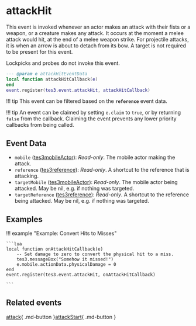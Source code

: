 # attackHit
<div class="search_terms" style="display: none">attackhit</div>

<!---
	This file is autogenerated. Do not edit this file manually. Your changes will be ignored.
	More information: https://github.com/MWSE/MWSE/tree/master/docs
-->

This event is invoked whenever an actor makes an attack with their fists or a weapon, or a creature makes any attack. It occurs at the moment a melee attack would hit, at the end of a melee weapon strike. For projectile attacks, it is when an arrow is about to detach from its bow. A target is not required to be present for this event.

Lockpicks and probes do not invoke this event.

```lua
--- @param e attackHitEventData
local function attackHitCallback(e)
end
event.register(tes3.event.attackHit, attackHitCallback)
```

!!! tip
	This event can be filtered based on the **`reference`** event data.

!!! tip
	An event can be claimed by setting `e.claim` to `true`, or by returning `false` from the callback. Claiming the event prevents any lower priority callbacks from being called.

## Event Data

* `mobile` ([tes3mobileActor](../../types/tes3mobileActor)): *Read-only*. The mobile actor making the attack.
* `reference` ([tes3reference](../../types/tes3reference)): *Read-only*. A shortcut to the reference that is attacking.
* `targetMobile` ([tes3mobileActor](../../types/tes3mobileActor)): *Read-only*. The mobile actor being attacked. May be nil, e.g. if nothing was targeted.
* `targetReference` ([tes3reference](../../types/tes3reference)): *Read-only*. A shortcut to the reference being attacked. May be nil, e.g. if nothing was targeted.

## Examples

!!! example "Example: Convert Hits to Misses"

	```lua
	local function onAttackHitCallback(e)
		-- Set damage to zero to convert the physical hit to a miss.
		tes3.messageBox("Somehow it missed!")
		e.mobile.actionData.physicalDamage = 0
	end
	event.register(tes3.event.attackHit, onAttackHitCallback)

	```


## Related events

[attack](../attack/){ .md-button }[attackStart](../attackStart/){ .md-button }

